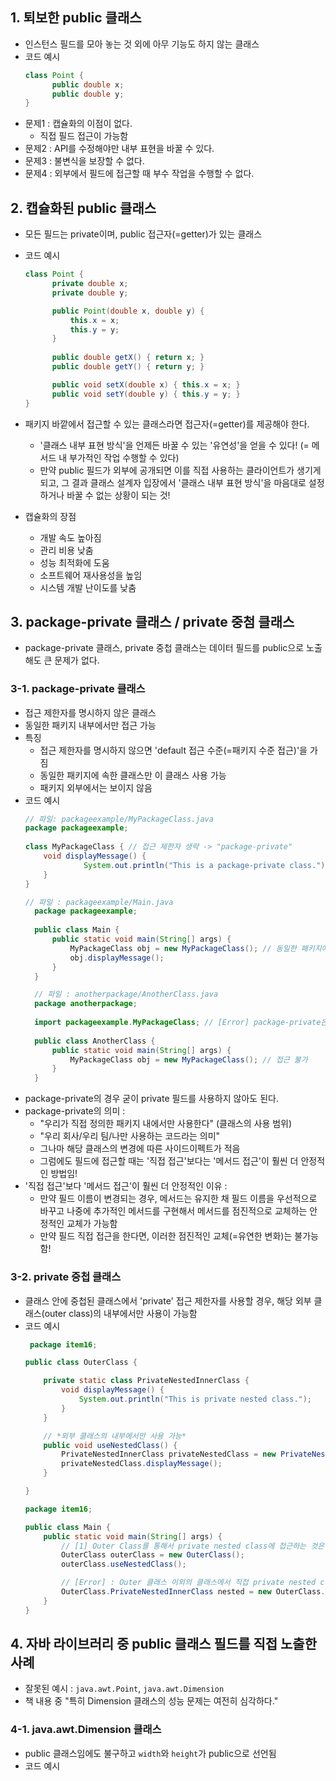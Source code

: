 ## 1. 퇴보한 public 클래스
- 인스턴스 필드를 모아 놓는 것 외에 아무 기능도 하지 않는 클래스
- 코드 예시
  ```java
  class Point {
        public double x;
        public double y;  
  }
  ```
- 문제1 : 캡슐화의 이점이 없다.
  - 직접 필드 접근이 가능함
- 문제2 : API를 수정해야만 내부 표현을 바꿀 수 있다.
- 문제3 : 불변식을 보장할 수 없다.
- 문제4 : 외부에서 필드에 접근할 때 부수 작업을 수행할 수 없다.

## 2. 캡슐화된 public 클래스
- 모든 필드는 private이며, public 접근자(=getter)가 있는 클래스
- 코드 예시
  ```java
  class Point {
        private double x;
        private double y;
  
        public Point(double x, double y) {
            this.x = x;
            this.y = y;  
        }
        
        public double getX() { return x; }
        public double getY() { return y; }
  
        public void setX(double x) { this.x = x; }
        public void setY(double y) { this.y = y; }
  }
  ```
- 패키지 바깥에서 접근할 수 있는 클래스라면 접근자(=getter)를 제공해야 한다.
  - '클래스 내부 표현 방식'을 언제든 바꿀 수 있는 '유연성'을 얻을 수 있다! (= 메서드 내 부가적인 작업 수행할 수 있다)
  - 만약 public 필드가 외부에 공개되면 이를 직접 사용하는 클라이언트가 생기게 되고, 그 결과 클래스 설계자 입장에서 '클래스 내부 표현 방식'을 마음대로 설정하거나 바꿀 수 없는 상황이 되는 것!

- 캡슐화의 장점
  - 개발 속도 높아짐
  - 관리 비용 낮춤
  - 성능 최적화에 도움
  - 소프트웨어 재사용성을 높임
  - 시스템 개발 난이도를 낮춤

## 3. package-private 클래스 / private 중첨 클래스
- package-private 클래스, private 중첩 클래스는 데이터 필드를 public으로 노출해도 큰 문제가 없다.
### 3-1. package-private 클래스
- 접근 제한자를 명시하지 않은 클래스
- 동일한 패키지 내부에서만 접근 가능
- 특징
  - 접근 제한자를 명시하지 않으면 'default 접근 수준(=패키지 수준 접근)'을 가짐
  - 동일한 패키지에 속한 클래스만 이 클래스 사용 가능
  - 패키지 외부에서는 보이지 않음
- 코드 예시
  ```java
  // 파일: packageexample/MyPackageClass.java
  package packageexample;
    
  class MyPackageClass { // 접근 제한자 생략 -> "package-private"
      void displayMessage() {
               System.out.println("This is a package-private class.");
      }
  }
  ```
  ```java
  // 파일 : packageexample/Main.java
    package packageexample;
    
    public class Main {
        public static void main(String[] args) {
            MyPackageClass obj = new MyPackageClass(); // 동일한 패키지에서만 접근 가능
            obj.displayMessage();
        }
    }
  ```
  ```java
    // 파일 : anotherpackage/AnotherClass.java
    package anotherpackage;
    
    import packageexample.MyPackageClass; // [Error] package-private은 다른 패키지에서 접근 불가!
    
    public class AnotherClass {
        public static void main(String[] args) {
            MyPackageClass obj = new MyPackageClass(); // 접근 불가
        }
    }
  ```
- package-private의 경우 굳이 private 필드를 사용하지 않아도 된다.
- package-private의 의미 : 
  - "우리가 직접 정의한 패키지 내에서만 사용한다" (클래스의 사용 범위)
  - "우리 회사/우리 팀/나만 사용하는 코드라는 의미"
  - 그나마 해당 클래스의 변경에 따른 사이드이펙트가 적음
  - 그럼에도 필드에 접근할 때는 '직접 접근'보다는 '메서드 접근'이 훨씬 더 안정적인 방법임!
- '직접 접근'보다 '메서드 접근'이 훨씬 더 안정적인 이유 :
  - 만약 필드 이름이 변경되는 경우, 메서드는 유지한 채 필드 이름을 우선적으로 바꾸고 나중에 추가적인 메서드를 구현해서 메서드를 점진적으로 교체하는 안정적인 교체가 가능함
  - 만약 필드 직접 접근을 한다면, 이러한 점진적인 교체(=유연한 변화)는 불가능함!
### 3-2. private 중첩 클래스
- 클래스 안에 중첩된 클래스에서 'private' 접근 제한자를 사용할 경우, 해당 외부 클래스(outer class)의 내부에서만 사용이 가능함
- 코드 예시
    ```java
     package item16;
    
    public class OuterClass {
    
        private static class PrivateNestedInnerClass {
            void displayMessage() {
                System.out.println("This is private nested class.");
            }
        }
    
        // *외부 클래스의 내부에서만 사용 가능*
        public void useNestedClass() {
            PrivateNestedInnerClass privateNestedClass = new PrivateNestedInnerClass();
            privateNestedClass.displayMessage();
        }
    
    }
    ```
    ```java
    package item16;
    
    public class Main {
        public static void main(String[] args) {
            // [1] Outer Class를 통해서 private nested class에 접근하는 것은 가능!
            OuterClass outerClass = new OuterClass();
            outerClass.useNestedClass();
    
            // [Error] : Outer 클래스 이외의 클래스에서 직접 private nested class를 생성 및 호출하는 것은 불가능
            OuterClass.PrivateNestedInnerClass nested = new OuterClass.PrivateNestedInnerClass();
        }
    }
    ```
  
## 4. 자바 라이브러리 중 public 클래스 필드를 직접 노출한 사례
- 잘못된 예시 : `java.awt.Point`, `java.awt.Dimension`
- 책 내용 중 "특히 Dimension 클래스의 성능 문제는 여전히 심각하다."

### 4-1. java.awt.Dimension 클래스
- public 클래스임에도 불구하고 `width`와 `height`가 public으로 선언됨
- 코드 예시
  ```java
    
  ```